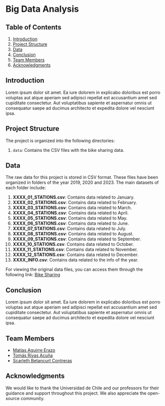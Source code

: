 # Big Data Analysis

## Table of Contents
1. [Introduction](#introduction)
2. [Project Structure](#project-structure)
3. [Data](#data)
7. [Conclusion](#conclusion)
8. [Team Members](#team-members)
9. [Acknowledgments](#acknowledgments)

## Introduction

Lorem ipsum dolor sit amet. Ea iure dolorem in explicabo doloribus est porro voluptas aut atque aperiam sed adipisci repellat est accusantium amet sed cupiditate consectetur. Aut voluptatibus sapiente et aspernatur omnis ut consequatur saepe ad ducimus architecto et expedita dolore vel nesciunt ipsa.

## Project Structure

The project is organized into the following directories:

1. `data`: Contains the CSV files with the bike sharing data.

## Data

The raw data for this project is stored in CSV format. These files have been organized in folders of the year 2019, 2020 and 2023. The main datasets of each folder include:

1. **XXXX_01_STATIONS.csv**: Contains data related to January.
2. **XXXX_02_STATIONS.csv**: Contains data related to February.
3. **XXXX_03_STATIONS.csv**: Contains data related to March.
4. **XXXX_04_STATIONS.csv**: Contains data related to April.
5. **XXXX_05_STATIONS.csv**: Contains data related to May.
6. **XXXX_06_STATIONS.csv**: Contains data related to June.
7. **XXXX_07_STATIONS.csv**: Contains data related to July.
8. **XXXX_08_STATIONS.csv**: Contains data related to August.
9. **XXXX_09_STATIONS.csv**: Contains data related to September.
10. **XXXX_10_STATIONS.csv**: Contains data related to October.
11. **XXXX_11_STATIONS.csv**: Contains data related to November.
12. **XXXX_12_STATIONS.csv**: Contains data related to December.
13. **XXXX_INFO.csv**: Contains data related to the info of the year.

For viewing the original data files, you can access them through the following link: [Bike Sharing](https://www.kaggle.com/datasets/edomingo/bicing-stations-dataset-bcn-bike-sharing/data)

## Conclusion

Lorem ipsum dolor sit amet. Ea iure dolorem in explicabo doloribus est porro voluptas aut atque aperiam sed adipisci repellat est accusantium amet sed cupiditate consectetur. Aut voluptatibus sapiente et aspernatur omnis ut consequatur saepe ad ducimus architecto et expedita dolore vel nesciunt ipsa.

## Team Members

- [Matías Aguirre Erazo](https://github.com/matiasAguirreE)
- [Tomás Rivas Acuña](https://github.com/Trivas2000)
- [Scarleth Betancurt Contreras](https://github.com/scarleth-bc)

## Acknowledgments

We would like to thank the Universidad de Chile and our professors for their guidance and support throughout this project. We also appreciate the open-source community.

